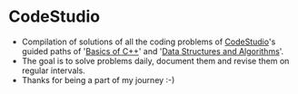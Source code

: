 # CodeStudio

- Compilation of solutions of all the coding problems of [CodeStudio](https://www.codingninjas.com/codestudio)'s guided paths of '[Basics of C++](https://www.codingninjas.com/codestudio/guided-paths/basics-of-c)' and '[Data Structures and Algorithms](https://www.codingninjas.com/codestudio/guided-paths/data-structures-algorithms)'.
- The goal is to solve problems daily, document them and revise them on regular intervals.
- Thanks for being a part of my journey :-)
